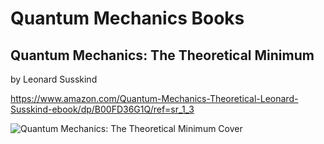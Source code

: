 # Quantum Mechanics Books

## Quantum Mechanics: The Theoretical Minimum

by Leonard Susskind 

https://www.amazon.com/Quantum-Mechanics-Theoretical-Leonard-Susskind-ebook/dp/B00FD36G1Q/ref=sr_1_3

![Quantum Mechanics: The Theoretical Minimum Cover](https://images-na.ssl-images-amazon.com/images/I/51YfsuS5LDL._SX331_BO1,204,203,200_.jpg)
